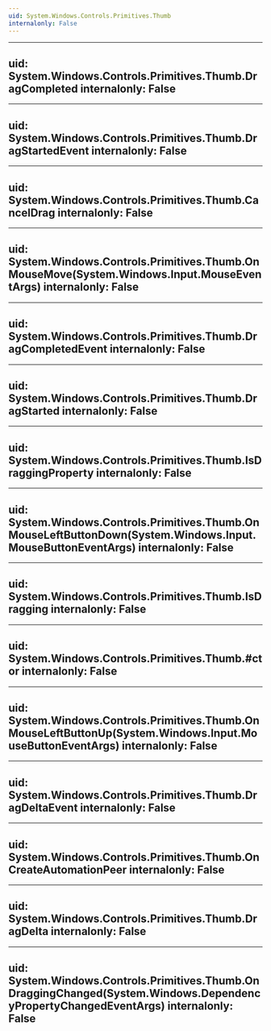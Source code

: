 ```yaml
---
uid: System.Windows.Controls.Primitives.Thumb
internalonly: False
---
```


---
uid: System.Windows.Controls.Primitives.Thumb.DragCompleted
internalonly: False
---

---
uid: System.Windows.Controls.Primitives.Thumb.DragStartedEvent
internalonly: False
---

---
uid: System.Windows.Controls.Primitives.Thumb.CancelDrag
internalonly: False
---

---
uid: System.Windows.Controls.Primitives.Thumb.OnMouseMove(System.Windows.Input.MouseEventArgs)
internalonly: False
---

---
uid: System.Windows.Controls.Primitives.Thumb.DragCompletedEvent
internalonly: False
---

---
uid: System.Windows.Controls.Primitives.Thumb.DragStarted
internalonly: False
---

---
uid: System.Windows.Controls.Primitives.Thumb.IsDraggingProperty
internalonly: False
---

---
uid: System.Windows.Controls.Primitives.Thumb.OnMouseLeftButtonDown(System.Windows.Input.MouseButtonEventArgs)
internalonly: False
---

---
uid: System.Windows.Controls.Primitives.Thumb.IsDragging
internalonly: False
---

---
uid: System.Windows.Controls.Primitives.Thumb.#ctor
internalonly: False
---

---
uid: System.Windows.Controls.Primitives.Thumb.OnMouseLeftButtonUp(System.Windows.Input.MouseButtonEventArgs)
internalonly: False
---

---
uid: System.Windows.Controls.Primitives.Thumb.DragDeltaEvent
internalonly: False
---

---
uid: System.Windows.Controls.Primitives.Thumb.OnCreateAutomationPeer
internalonly: False
---

---
uid: System.Windows.Controls.Primitives.Thumb.DragDelta
internalonly: False
---

---
uid: System.Windows.Controls.Primitives.Thumb.OnDraggingChanged(System.Windows.DependencyPropertyChangedEventArgs)
internalonly: False
---
